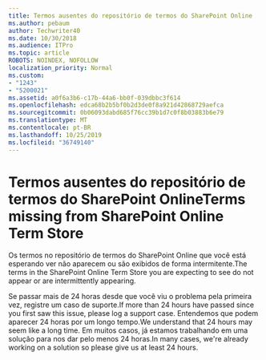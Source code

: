 ```yaml
---
title: Termos ausentes do repositório de termos do SharePoint Online
ms.author: pebaum
author: Techwriter40
ms.date: 10/30/2018
ms.audience: ITPro
ms.topic: article
ROBOTS: NOINDEX, NOFOLLOW
localization_priority: Normal
ms.custom:
- "1243"
- "5200021"
ms.assetid: a0f6a3b6-c17b-44a6-bb0f-039dbbc3f614
ms.openlocfilehash: edca68b2b5bf0b2d3de0f8a921d42868729aefca
ms.sourcegitcommit: 0b06093dabd685f76cc39b1d7c0f8b03883b6e79
ms.translationtype: MT
ms.contentlocale: pt-BR
ms.lasthandoff: 10/25/2019
ms.locfileid: "36749140"
---
```

# <a name="terms-missing-from-sharepoint-online-term-store"></a><span data-ttu-id="14aea-102">Termos ausentes do repositório de termos do SharePoint Online</span><span class="sxs-lookup"><span data-stu-id="14aea-102">Terms missing from SharePoint Online Term Store</span></span>

<span data-ttu-id="14aea-103">Os termos no repositório de termos do SharePoint Online que você está esperando ver não aparecem ou são exibidos de forma intermitente.</span><span class="sxs-lookup"><span data-stu-id="14aea-103">The terms in the SharePoint Online Term Store you are expecting to see do not appear or are intermittently appearing.</span></span>
  
<span data-ttu-id="14aea-104">Se passar mais de 24 horas desde que você viu o problema pela primeira vez, registre um caso de suporte.</span><span class="sxs-lookup"><span data-stu-id="14aea-104">If more than 24 hours have passed since you first saw this issue, please log a support case.</span></span> <span data-ttu-id="14aea-105">Entendemos que podem aparecer 24 horas por um longo tempo.</span><span class="sxs-lookup"><span data-stu-id="14aea-105">We understand that 24 hours may seem like a long time.</span></span> <span data-ttu-id="14aea-106">Em muitos casos, já estamos trabalhando em uma solução para nos dar pelo menos 24 horas.</span><span class="sxs-lookup"><span data-stu-id="14aea-106">In many cases, we're already working on a solution so please give us at least 24 hours.</span></span>
  
